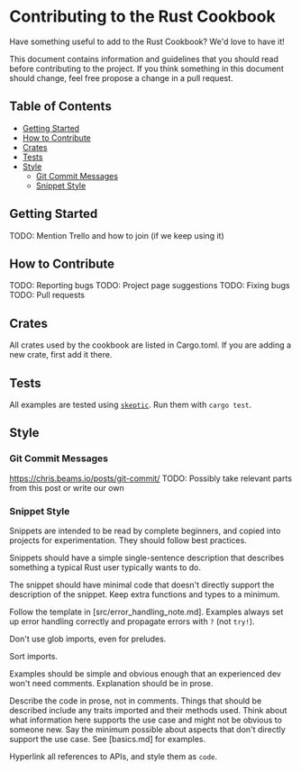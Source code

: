 # Contributing to the Rust Cookbook

Have something useful to add to the Rust Cookbook? We'd love to have it!

This document contains information and guidelines that you should read before
contributing to the project. If you think something in this document should change,
feel free propose a change in a pull request.

## Table of Contents
* [Getting Started](#getting-started)
* [How to Contribute](#how-to-contribute)
* [Crates](#crates)
* [Tests](#tests)
* [Style](#style)
    * [Git Commit Messages](#git-commit-messages)
    * [Snippet Style](#snippet-style)

## Getting Started
TODO: Mention Trello and how to join (if we keep using it)

## How to Contribute
TODO: Reporting bugs
TODO: Project page suggestions
TODO: Fixing bugs
TODO: Pull requests

## Crates

All crates used by the cookbook are listed in Cargo.toml. If you are
adding a new crate, first add it there.

## Tests

All examples are tested using [`skeptic`]. Run them with `cargo test`.

[`skeptic`]: https://github.com/brson/rust-skeptic

## Style

### Git Commit Messages
https://chris.beams.io/posts/git-commit/
TODO: Possibly take relevant parts from this post or write our own

### Snippet Style

Snippets are intended to be read by complete beginners, and copied
into projects for experimentation. They should follow best practices.

Snippets should have a simple single-sentence description
that describes something a typical Rust user typically wants to do.

The snippet should have minimal code that doesn't directly support the
description of the snippet. Keep extra functions and types to a
minimum.

Follow the template in [src/error_handling_note.md]. Examples always
set up error handling correctly and propagate errors with `?` (not
`try!`).

Don't use glob imports, even for preludes.

Sort imports.

Examples should be simple and obvious enough that an experienced dev
won't need comments. Explanation should be in prose.

Describe the code in prose, not in comments. Things that should be
described include any traits imported and their methods used. Think
about what information here supports the use case and might not be
obvious to someone new. Say the minimum possible about aspects that
don't directly support the use case. See [basics.md] for examples.

Hyperlink all references to APIs, and style them as `code`.

